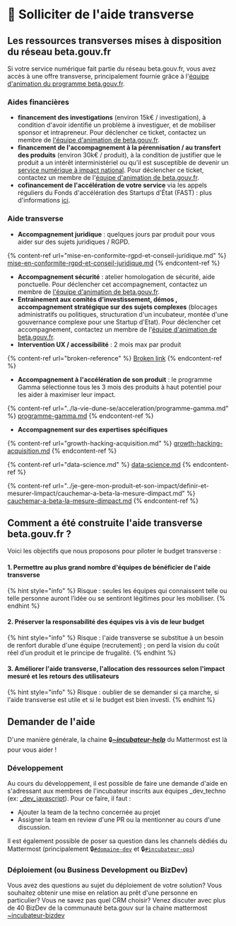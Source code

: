 # 🎀 Solliciter de l'aide transverse

## Les ressources transverses mises à disposition du réseau beta.gouv.fr

Si votre service numérique fait partie du réseau beta.gouv.fr, vous avez accès à une offre transverse, principalement fournie grâce à l'[équipe d'animation du programme beta.gouv.fr](../../decouvrir-les-guides-des-autres-incubateurs/incubateur-de-la-dinum/lequipe-danimation-beta.gouv.fr.md).

### Aides financières

* **financement des investigations** (environ 15k€ / investigation), à condition d'avoir identifié un problème à investiguer, et de mobiliser sponsor et intrapreneur. Pour déclencher ce ticket, contactez un membre de [l'équipe d'animation de beta.gouv.fr](../../decouvrir-les-guides-des-autres-incubateurs/incubateur-de-la-dinum/lequipe-danimation-beta.gouv.fr.md).
* **financement de l'accompagnement à la pérennisation / au transfert des produits** (environ 30k€ / produit), à la condition de justifier que le produit a un intérêt interministériel ou qu'il est susceptible de devenir un [service numérique à impact national](../la-vie-dune-se/acceleration/services-numeriques-a-impact-national.md). Pour déclencher ce ticket, contactez un membre de l'[équipe d'animation de beta.gouv.fr](../../decouvrir-les-guides-des-autres-incubateurs/incubateur-de-la-dinum/lequipe-danimation-beta.gouv.fr.md).
* **cofinancement de l'accélération de votre service** via les appels réguliers du Fonds d'accélération des Startups d'État (FAST) : plus d'informations [ici](../la-vie-dune-se/acceleration/fonds-dacceleration-des-startups-detat.md).

### Aide transverse

* **Accompagnement juridique** : quelques jours par produit pour vous aider sur des sujets juridiques / RGPD.

{% content-ref url="mise-en-conformite-rgpd-et-conseil-juridique.md" %}
[mise-en-conformite-rgpd-et-conseil-juridique.md](mise-en-conformite-rgpd-et-conseil-juridique.md)
{% endcontent-ref %}

* **Accompagnement sécurité** : atelier homologation de sécurité, aide ponctuelle. Pour déclencher cet accompagnement, contactez un membre de [l'équipe d'animation de beta.gouv.fr](../../decouvrir-les-guides-des-autres-incubateurs/incubateur-de-la-dinum/lequipe-danimation-beta.gouv.fr.md).
* **Entrainement aux comités d'investissement, démos , accompagnement stratégique sur des sujets complexes** (blocages administratifs ou politiques, structuration d'un incubateur, montée d'une gouvernance complexe pour une Startup d'Etat). Pour déclencher cet accompagnement, contactez un membre de l'[équipe d'animation de beta.gouv.fr](../../decouvrir-les-guides-des-autres-incubateurs/incubateur-de-la-dinum/lequipe-danimation-beta.gouv.fr.md).
* **Intervention UX / accessibilité** : 2 mois max par produit

{% content-ref url="broken-reference" %}
[Broken link](broken-reference)
{% endcontent-ref %}

* **Accompagnement à l'accélération de son produit** : le programme Gamma sélectionne tous les 3 mois des produits à haut potentiel pour les aider à maximiser leur impact.

{% content-ref url="../la-vie-dune-se/acceleration/programme-gamma.md" %}
[programme-gamma.md](../la-vie-dune-se/acceleration/programme-gamma.md)
{% endcontent-ref %}

* **Accompagnement sur des expertises spécifiques**

{% content-ref url="growth-hacking-acquisition.md" %}
[growth-hacking-acquisition.md](growth-hacking-acquisition.md)
{% endcontent-ref %}

{% content-ref url="data-science.md" %}
[data-science.md](data-science.md)
{% endcontent-ref %}

{% content-ref url="../je-gere-mon-produit-et-son-impact/definir-et-mesurer-limpact/cauchemar-a-beta-la-mesure-dimpact.md" %}
[cauchemar-a-beta-la-mesure-dimpact.md](../je-gere-mon-produit-et-son-impact/definir-et-mesurer-limpact/cauchemar-a-beta-la-mesure-dimpact.md)
{% endcontent-ref %}

## Comment a été construite l'aide transverse beta.gouv.fr ?

Voici les objectifs que nous proposons pour piloter le budget transverse :

#### **1. Permettre au plus grand nombre d'équipes de bénéficier de l'aide transverse**

{% hint style="info" %}
Risque : seules les équipes qui connaissent telle ou telle personne auront l’idée ou se sentiront légitimes pour les mobiliser.
{% endhint %}

#### 2. Préserver la responsabilité des équipes vis à vis de leur budget <a href="#preserver-la-responsabilite-des-equipes-vis-a-vis-de-leur-budget" id="preserver-la-responsabilite-des-equipes-vis-a-vis-de-leur-budget"></a>

{% hint style="info" %}
Risque : l'aide transverse se substitue à un besoin de renfort durable d'une équipe (recrutement) ; on perd la vision du coût réel d’un produit et le principe de frugalité.
{% endhint %}

#### 3. Améliorer l'aide transverse, l'allocation des ressources selon l'impact mesuré et les retours des utilisateurs

{% hint style="info" %}
Risque : oublier de se demander si ça marche, si l'aide transverse est utile et si le budget est bien investi.
{% endhint %}

## Demander de l'aide

D'une manière générale, la chaine 🔒[_**\~incubateur-help**_](https://mattermost.incubateur.net/betagouv/channels/incubateur-help) du Mattermost est là pour vous aider !

### Développement

Au cours du développement, il est possible de faire une demande d'aide en s'adressant aux membres de l'incubateur inscrits aux équipes \_dev\_techno (ex: [\_dev\_javascript](https://github.com/orgs/betagouv/teams/\_dev\_javascript)). Pour ce faire, il faut :

* Ajouter la team de la techno concernée au projet
* Assigner la team en review d'une PR ou la mentionner au cours d'une discussion.

Il est également possible de poser sa question dans les channels dédiés du Mattermost (principalement 🔒[`#domaine-dev`](https://mattermost.incubateur.net/betagouv/channels/domaine-dev) et 🔒[`#incubateur-ops`](https://mattermost.incubateur.net/betagouv/channels/incubateur-ops))

### Déploiement (ou Business Development ou BizDev)

Vous avez des questions au sujet du déploiement de votre solution? Vous souhaitez obtenir une mise en relation au prêt d'une personne en particulier? Vous ne savez pas quel CRM choisir? Venez discuter avec plus de 40 BizDev de la communauté beta.gouv sur la chaine mattermost [\~incubateur-bizdev](https://mattermost.incubateur.net/betagouv/channels/incubateur-bizdev)
